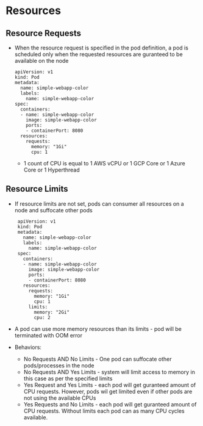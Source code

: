 # Resources

## Resource Requests
- When the resource request is specified in the pod definition, a pod is scheduled only when the requested resources are guranteed to be available on the node

      apiVersion: v1
      kind: Pod
      metadata:
        name: simple-webapp-color
        labels:
          name: simple-webapp-color
      spec:
        containers:
        - name: simple-webapp-color
          image: simple-webapp-color
          ports:
          - containerPort: 8080
        resources:
          requests:
            memory: "1Gi"
            cpu: 1

  - 1 count of CPU is equal to 1 AWS vCPU or 1 GCP Core or 1 Azure Core or 1 Hyperthread
 
 ## Resource Limits
  
 - If resource limits are not set, pods can consumer all resources on a node and suffocate other pods
 
        apiVersion: v1
        kind: Pod
        metadata:
          name: simple-webapp-color
          labels:
            name: simple-webapp-color
        spec:
          containers:
          - name: simple-webapp-color
            image: simple-webapp-color
            ports:
            - containerPort: 8080
          resources:
            requests:
              memory: "1Gi"
              cpu: 1
            limits:
              memory: "2Gi"
              cpu: 2

- A pod can use more memory resources than its limits - pod will be terminated with OOM error
- Behaviors:
  - No Requests AND No Limits - One pod can suffocate other pods/processes in the node
  - No Requests AND Yes Limits - system will limit access to memory in this case as per the specified limits
  - Yes Request and Yes Limits - each pod will get guranteed amount of CPU requests. However, pods wil get limited even if other pods are not using the available CPUs
  - Yes Requests and No Limits - each pod will get guranteed amount of CPU requests. Without limits each pod can as many CPU cycles available. 
        

